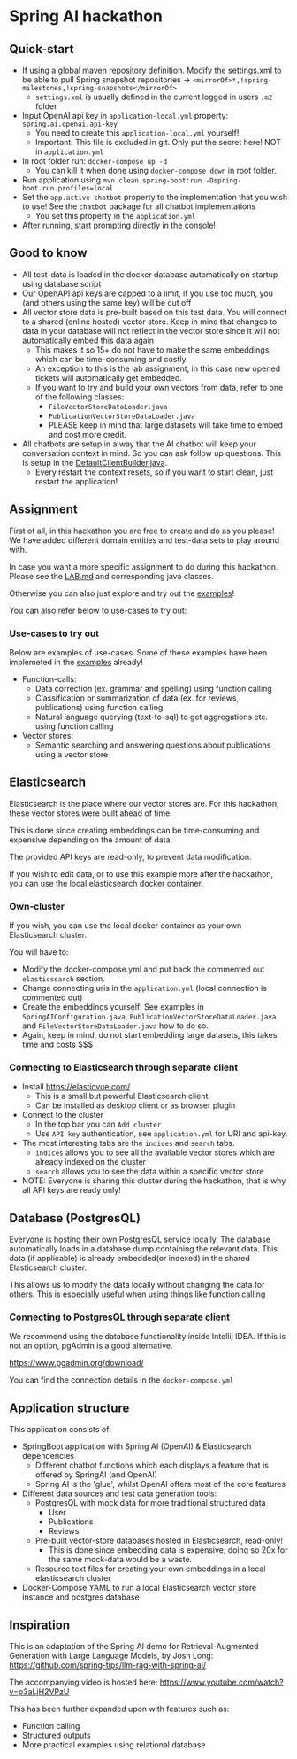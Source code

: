 # Spring AI hackathon

## Quick-start

+ If using a global maven repository definition. Modify the settings.xml to be able to pull Spring snapshot
  repositories -> `<mirrorOf>*,!spring-milestones,!spring-snapshots</mirrorOf>`
    + `settings.xml` is usually defined in the current logged in users `.m2` folder
+ Input OpenAI api key in `application-local.yml` property: `spring.ai.openai.api-key`
    + You need to create this `application-local.yml` yourself!
    + Important: This file is excluded in git. Only put the secret here! NOT in `application.yml`
+ In root folder run: `docker-compose up -d`
    + You can kill it when done using `docker-compose down` in root folder.
+ Run application using `mvn clean spring-boot:run -Dspring-boot.run.profiles=local`
+ Set the `app.active-chatbot` property to the implementation that you wish to use! See the `chatbot` package for all chatbot implementations
    + You set this property in the `application.yml`
+ After running, start prompting directly in the console!

## Good to know

+ All test-data is loaded in the docker database automatically on startup using database script
+ Our OpenAPI api keys are capped to a limit, if you use too much, you (and others using the same key) will be cut off
+ All vector store data is pre-built based on this test data. You will connect to a shared (online hosted) vector store. Keep in mind that changes to data in
  your database will not reflect in the vector store since it will not automatically embed this data again
    + This makes it so 15+ do not have to make the same embeddings, which can be time-consuming and costly
    + An exception to this is the lab assignment, in this case new opened tickets will automatically get embedded.
    + If you want to try and build your own vectors from data, refer to one of the following classes:
        + `FileVectorStoreDataLoader.java`
        + `PublicationVectorStoreDataLoader.java`
        + PLEASE keep in mind that large datasets will take time to embed and cost more credit.
+ All chatbots are setup in a way that the AI chatbot will keep your conversation context in mind. So you can ask follow up questions. This is setup in
  the [DefaultClientBuilder.java](src%2Fmain%2Fjava%2Fnl%2F_42%2Fspringai%2Fhackathon%2Fchatbot%2FDefaultClientBuilder.java).
    + Every restart the context resets, so if you want to start clean, just restart the application!

## Assignment

First of all, in this hackathon you are free to create and do as you please!
We have added different domain entities and test-data sets to play around with.

In case you want a more specific assignment to do during this hackathon. Please see
the [LAB.md](src%2Fmain%2Fjava%2Fnl%2F_42%2Fspringai%2Fhackathon%2Fchatbot%2Flab%2FLAB.md) and corresponding java classes.

Otherwise you can also just explore and try out the [examples](src%2Fmain%2Fjava%2Fnl%2F_42%2Fspringai%2Fhackathon%2Fchatbot%2Fexamples)!

You can also refer below to use-cases to try out:

### Use-cases to try out

Below are examples of use-cases. Some of these examples have been implemeted in
the [examples](src%2Fmain%2Fjava%2Fnl%2F_42%2Fspringai%2Fhackathon%2Fchatbot%2Fexamples) already!

- Function-calls:
    - Data correction (ex. grammar and spelling) using function calling
    - Classification or summarization of data (ex. for reviews, publications) using function calling
    - Natural language querying (text-to-sql) to get aggregations etc. using function calling
- Vector stores:
    - Semantic searching and answering questions about publications using a vector store

## Elasticsearch

Elasticsearch is the place where our vector stores are. For this hackathon, these vector stores were built ahead of time.

This is done since creating embeddings can be time-consuming and expensive depending on the amount of data.

The provided API keys are read-only, to prevent data modification.

If you wish to edit data, or to use this example more after the hackathon, you can use the local elasticsearch docker container.

### Own-cluster

If you wish, you can use the local docker container as your own Elasticsearch cluster.

You will have to:

- Modify the docker-compose.yml and put back the commented out `elasticsearch` section.
- Change connecting uris in the `application.yml` (local connection is commented out)
- Create the embeddings yourself! See examples in `SpringAIConfiguration.java`, `PublicationVectorStoreDataLoader.java` and `FileVectorStoreDataLoader.java` how
  to do so.
- Again, keep in mind, do not start embedding large datasets, this takes time and costs $$$

### Connecting to Elasticsearch through separate client

- Install https://elasticvue.com/
    - This is a small but powerful Elasticsearch client
    - Can be installed as desktop client or as browser plugin
- Connect to the cluster
    - In the top bar you can `Add cluster`
    - Use `API key` authentication, see `application.yml` for URI and api-key.
- The most interesting tabs are the `indices` and `search` tabs.
    - `indices` allows you to see all the available vector stores which are already indexed on the cluster
    - `search` allows you to see the data within a specific vector store
- NOTE: Everyone is sharing this cluster during the hackathon, that is why all API keys are ready only!

## Database (PostgresQL)

Everyone is hosting their own PostgresQL service locally. The database automatically loads in a database dump containing the relevant data.
This data (if applicable) is already embedded(or indexed) in the shared Elasticsearch cluster.

This allows us to modify the data locally without changing the data for others. This is especially useful when using things like function calling

### Connecting to PostgresQL through separate client

We recommend using the database functionality inside Intellij IDEA. If this is not an option, pgAdmin is a good alternative.

https://www.pgadmin.org/download/

You can find the connection details in the `docker-compose.yml`

## Application structure

This application consists of:

+ SpringBoot application with Spring AI (OpenAI) & Elasticsearch dependencies
    + Different chatbot functions which each displays a feature that is offered by SpringAI (and OpenAI)
    + Spring AI is the 'glue', whilst OpenAI offers most of the core features
+ Different data sources and test data generation tools:
    + PostgresQL with mock data for more traditional structured data
        + User
        + Publications
        + Reviews
    + Pre-built vector-store databases hosted in Elasticsearch, read-only!
        + This is done since embedding data is expensive, doing so 20x for the same mock-data would be a waste.
    + Resource text files for creating your own embeddings in a local elasticsearch cluster
+ Docker-Compose YAML to run a local Elasticsearch vector store instance and postgres database

## Inspiration

This is an adaptation of the Spring AI demo for Retrieval-Augmented Generation with Large Language Models, by Josh Long:
https://github.com/spring-tips/llm-rag-with-spring-ai/

The accompanying video is hosted here: https://www.youtube.com/watch?v=p3aLjH2VPzU

This has been further expanded upon with features such as:

+ Function calling
+ Structured outputs
+ More practical examples using relational database
